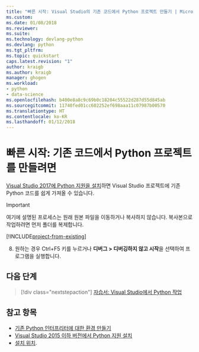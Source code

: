 ```yaml
---
title: "빠른 시작: Visual Studio의 기존 코드에서 Python 프로젝트 만들기 | Microsoft Docs"
ms.custom: 
ms.date: 01/08/2018
ms.reviewer: 
ms.suite: 
ms.technology: devlang-python
ms.devlang: python
ms.tgt_pltfrm: 
ms.topic: quickstart
caps.latest.revision: "1"
author: kraigb
ms.author: kraigb
manager: ghogen
ms.workload:
- python
- data-science
ms.openlocfilehash: b400e8a8c9c69b0c18204c55522d287d55d845ab
ms.sourcegitcommit: 11740fed01cc602252ef698aaa11c07987b00570
ms.translationtype: HT
ms.contentlocale: ko-KR
ms.lasthandoff: 01/12/2018
---
```

# <a name="quickstart-create-a-python-project-from-existing-code"></a>빠른 시작: 기존 코드에서 Python 프로젝트를 만들려면

[Visual Studio 2017에 Python 지원을 설치](installation.md)하면 Visual Studio 프로젝트에 기존 Python 코드를 쉽게 가져올 수 있습니다.

> [!Important]
> 여기에 설명된 프로세스는 원래 원본 파일을 이동하거나 복사하지 않습니다. 복사본으로 작업하려면 먼저 폴더를 복제합니다.

[!INCLUDE[project-from-existing](includes/project-from-existing.md)]

8. 원하는 경우 Ctrl+F5 키를 누르거나 **디버그 > 디버깅하지 않고 시작**을 선택하여 프로그램을 실행합니다.

## <a name="next-steps"></a>다음 단계

> [!div class="nextstepaction"]
> [자습서: Visual Studio에서 Python 작업](vs-tutorial-01-01.md)

## <a name="see-also"></a>참고 항목

- [기존 Python 인터프리터에 대한 환경 만들기](python-environments.md#creating-an-environment-for-an-existing-interpreter)
- [Visual Studio 2015 이하 버전에서 Python 지원 설치](installation.md)
- [설치 위치](installation.md#install-locations).
